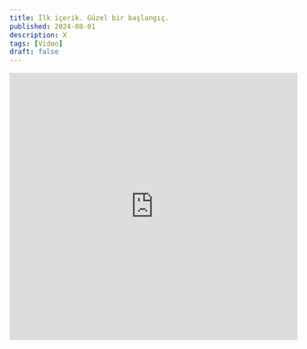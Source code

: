 ```yaml
---
title: İlk içerik. Güzel bir başlangıç.
published: 2024-08-01
description: X
tags: [Video]
draft: false
---
```


<iframe width="100%" height="468" src="https://www.youtube.com/embed/0Gkhol2Q1og?si=bsXc7Ylec2ycA1BL" title="YouTube video player" frameborder="0" allow="accelerometer; autoplay; clipboard-write; encrypted-media; gyroscope; picture-in-picture; web-share" referrerpolicy="strict-origin-when-cross-origin" allowfullscreen></iframe>
